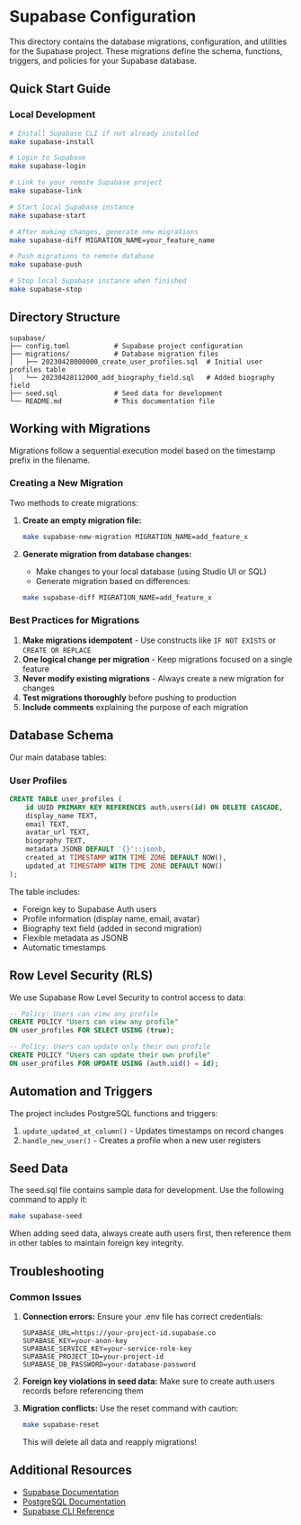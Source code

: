 # Supabase Configuration

This directory contains the database migrations, configuration, and utilities for the Supabase project. These migrations define the schema, functions, triggers, and policies for your Supabase database.

## Quick Start Guide

### Local Development

```bash
# Install Supabase CLI if not already installed
make supabase-install

# Login to Supabase
make supabase-login

# Link to your remote Supabase project
make supabase-link 

# Start local Supabase instance
make supabase-start

# After making changes, generate new migrations
make supabase-diff MIGRATION_NAME=your_feature_name

# Push migrations to remote database
make supabase-push

# Stop local Supabase instance when finished
make supabase-stop
```

## Directory Structure

```
supabase/
├── config.toml           # Supabase project configuration
├── migrations/           # Database migration files 
│   ├── 20230428000000_create_user_profiles.sql  # Initial user profiles table
│   └── 20230428112000_add_biography_field.sql   # Added biography field
├── seed.sql              # Seed data for development
└── README.md             # This documentation file
```

## Working with Migrations

Migrations follow a sequential execution model based on the timestamp prefix in the filename.

### Creating a New Migration

Two methods to create migrations:

1. **Create an empty migration file:**
   ```bash
   make supabase-new-migration MIGRATION_NAME=add_feature_x
   ```

2. **Generate migration from database changes:**
   - Make changes to your local database (using Studio UI or SQL)
   - Generate migration based on differences:
   ```bash
   make supabase-diff MIGRATION_NAME=add_feature_x
   ```

### Best Practices for Migrations

1. **Make migrations idempotent** - Use constructs like `IF NOT EXISTS` or `CREATE OR REPLACE`
2. **One logical change per migration** - Keep migrations focused on a single feature
3. **Never modify existing migrations** - Always create a new migration for changes
4. **Test migrations thoroughly** before pushing to production
5. **Include comments** explaining the purpose of each migration

## Database Schema

Our main database tables:

### User Profiles

```sql
CREATE TABLE user_profiles (
    id UUID PRIMARY KEY REFERENCES auth.users(id) ON DELETE CASCADE,
    display_name TEXT,
    email TEXT,
    avatar_url TEXT,
    biography TEXT,
    metadata JSONB DEFAULT '{}'::jsonb,
    created_at TIMESTAMP WITH TIME ZONE DEFAULT NOW(),
    updated_at TIMESTAMP WITH TIME ZONE DEFAULT NOW()
);
```

The table includes:
- Foreign key to Supabase Auth users
- Profile information (display name, email, avatar)
- Biography text field (added in second migration)
- Flexible metadata as JSONB
- Automatic timestamps

## Row Level Security (RLS)

We use Supabase Row Level Security to control access to data:

```sql
-- Policy: Users can view any profile
CREATE POLICY "Users can view any profile" 
ON user_profiles FOR SELECT USING (true);

-- Policy: Users can update only their own profile
CREATE POLICY "Users can update their own profile" 
ON user_profiles FOR UPDATE USING (auth.uid() = id);
```

## Automation and Triggers

The project includes PostgreSQL functions and triggers:

1. `update_updated_at_column()` - Updates timestamps on record changes
2. `handle_new_user()` - Creates a profile when a new user registers

## Seed Data

The seed.sql file contains sample data for development. Use the following command to apply it:

```bash
make supabase-seed
```

When adding seed data, always create auth users first, then reference them in other tables to maintain foreign key integrity.

## Troubleshooting

### Common Issues

1. **Connection errors:** Ensure your .env file has correct credentials:
   ```
   SUPABASE_URL=https://your-project-id.supabase.co
   SUPABASE_KEY=your-anon-key
   SUPABASE_SERVICE_KEY=your-service-role-key
   SUPABASE_PROJECT_ID=your-project-id
   SUPABASE_DB_PASSWORD=your-database-password
   ```

2. **Foreign key violations in seed data:** Make sure to create auth.users records before referencing them

3. **Migration conflicts:** Use the reset command with caution:
   ```bash
   make supabase-reset
   ```
   This will delete all data and reapply migrations!

## Additional Resources

- [Supabase Documentation](https://supabase.com/docs)
- [PostgreSQL Documentation](https://www.postgresql.org/docs/)
- [Supabase CLI Reference](https://supabase.com/docs/reference/cli) 